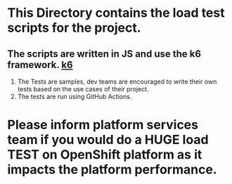 # This Directory contains the load test scripts for the project.
## The scripts are written in JS and use the k6 framework. [k6](https://k6.io)

1.  The Tests are samples, dev teams are encouraged to write their own tests based on the use cases of their project.
2. The tests are run using GitHub Actions.

# Please inform platform services team if you would do a HUGE load TEST on OpenShift platform as it impacts the platform performance.
```
